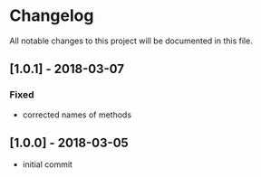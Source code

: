 # Changelog
All notable changes to this project will be documented in this file.

## [1.0.1] - 2018-03-07

### Fixed
- corrected names of methods


## [1.0.0] - 2018-03-05

- initial commit